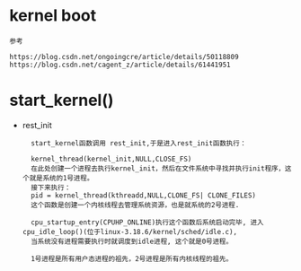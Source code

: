 # kernel boot #

	参考
	
	https://blog.csdn.net/ongoingcre/article/details/50118809
	https://blog.csdn.net/cagent_z/article/details/61441951

# start_kernel() #

- rest_init

		start_kernel函数调用 rest_init,于是进入rest_init函数执行：
		
		kernel_thread(kernel_init,NULL,CLOSE_FS)
		在此处创建一个进程去执行kernel_init，然后在文件系统中寻找并执行init程序，这个就是系统的1号进程。
		接下来执行：
		pid = kernel_thread(kthreadd,NULL,CLONE_FS| CLONE_FILES)
		这个函数是创建一个内核线程去管理系统资源，也是就系统的2号进程.
		
		cpu_startup_entry(CPUHP_ONLINE)执行这个函数后系统启动完毕, 进入cpu_idle_loop()(位于linux-3.18.6/kernel/sched/idle.c),
		当系统没有进程需要执行时就调度到idle进程, 这个就是0号进程。
		
		1号进程是所有用户态进程的祖先，2号进程是所有内核线程的祖先。